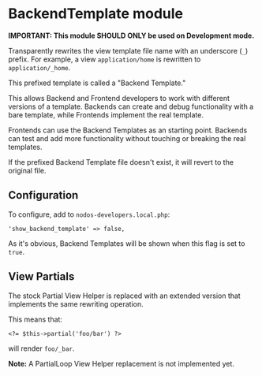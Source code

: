 # BackendTemplate module

**IMPORTANT: This module SHOULD ONLY be used on Development mode.**

Transparently rewrites the view template file name with an underscore (`_`) prefix. For example, a view `application/home` is rewritten to `application/_home`.

This prefixed template is called a "Backend Template."

This allows Backend and Frontend developers to work with different versions of a template. Backends can create and debug functionality with a bare template, while Frontends implement the real template.

Frontends can use the Backend Templates as an starting point. Backends can test and add more functionality without touching or breaking the real templates.

If the prefixed Backend Template file doesn't exist, it will revert to the original file.


## Configuration

To configure, add to `nodos-developers.local.php`:

    'show_backend_template' => false,

As it's obvious, Backend Templates will be shown when this flag is set to `true`.


## View Partials

The stock Partial View Helper is replaced with an extended version that implements the same rewriting operation.

This means that:

    <?= $this->partial('foo/bar') ?>

will render `foo/_bar`.

**Note:** A PartialLoop View Helper replacement is not implemented yet.